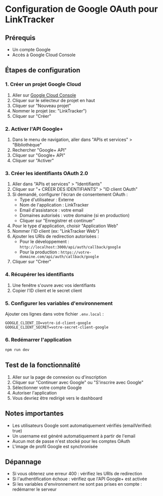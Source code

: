 # Configuration de Google OAuth pour LinkTracker

## Prérequis
- Un compte Google
- Accès à Google Cloud Console

## Étapes de configuration

### 1. Créer un projet Google Cloud
1. Aller sur [Google Cloud Console](https://console.cloud.google.com/)
2. Cliquer sur le sélecteur de projet en haut
3. Cliquer sur "Nouveau projet"
4. Nommer le projet (ex: "LinkTracker")
5. Cliquer sur "Créer"

### 2. Activer l'API Google+ 
1. Dans le menu de navigation, aller dans "APIs et services" > "Bibliothèque"
2. Rechercher "Google+ API"
3. Cliquer sur "Google+ API"
4. Cliquer sur "Activer"

### 3. Créer les identifiants OAuth 2.0
1. Aller dans "APIs et services" > "Identifiants"
2. Cliquer sur "+ CRÉER DES IDENTIFIANTS" > "ID client OAuth"
3. Si demandé, configurer l'écran de consentement OAuth :
   - Type d'utilisateur : Externe
   - Nom de l'application : LinkTracker
   - Email d'assistance : votre email
   - Domaines autorisés : votre domaine (si en production)
   - Cliquer sur "Enregistrer et continuer"
4. Pour le type d'application, choisir "Application Web"
5. Nommer l'ID client (ex: "LinkTracker Web")
6. Ajouter les URIs de redirection autorisées :
   - Pour le développement : `http://localhost:3000/api/auth/callback/google`
   - Pour la production : `https://votre-domaine.com/api/auth/callback/google`
7. Cliquer sur "Créer"

### 4. Récupérer les identifiants
1. Une fenêtre s'ouvre avec vos identifiants
2. Copier l'ID client et le secret client

### 5. Configurer les variables d'environnement
Ajouter ces lignes dans votre fichier `.env.local` :

```env
GOOGLE_CLIENT_ID=votre-id-client-google
GOOGLE_CLIENT_SECRET=votre-secret-client-google
```

### 6. Redémarrer l'application
```bash
npm run dev
```

## Test de la fonctionnalité
1. Aller sur la page de connexion ou d'inscription
2. Cliquer sur "Continuer avec Google" ou "S'inscrire avec Google"
3. Sélectionner votre compte Google
4. Autoriser l'application
5. Vous devriez être redirigé vers le dashboard

## Notes importantes
- Les utilisateurs Google sont automatiquement vérifiés (emailVerified: true)
- Un username est généré automatiquement à partir de l'email
- Aucun mot de passe n'est stocké pour les comptes OAuth
- L'image de profil Google est synchronisée

## Dépannage
- Si vous obtenez une erreur 400 : vérifiez les URIs de redirection
- Si l'authentification échoue : vérifiez que l'API Google+ est activée
- Si les variables d'environnement ne sont pas prises en compte : redémarrer le serveur